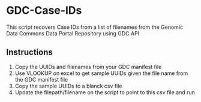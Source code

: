 # GDC-Case-IDs

This script recovers Case IDs from a list of filenames from the Genomic Data Commons Data Portal Repository using GDC API

## Instructions

1. Copy the UUIDs and filenames from your GDC manifest file
2. Use VLOOKUP on excel to get sample UUIDs given the file name from the GDC manifest file
3. Copy the sample UUIDs to a blanck csv file
4. Update the filepath/filename on the script to point to this csv file and run
